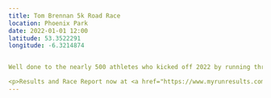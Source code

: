 ```yaml
---
title: Tom Brennan 5k Road Race
location: Phoenix Park
date: 2022-01-01 12:00
latitude: 53.3522291
longitude: -6.3214874


Well done to the nearly 500 athletes who kicked off 2022 by running through the Phoenix Park 5km course on a beautiful, fresh sunny day which was nearly perfect for racing.

<p>Results and Race Report now at <a href="https://www.myrunresults.com/events/tom_brennan_new_year's_day_5k/4255/racereport" target="_blank" rel="noopener noreferrer">myrunresults.com</a>.</p>
---
```

